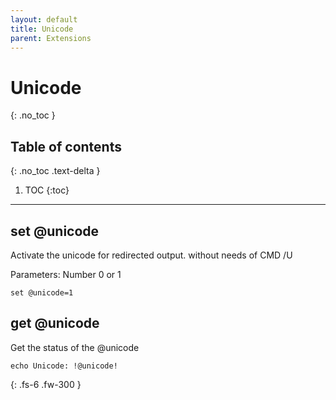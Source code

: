 ```yaml
---
layout: default
title: Unicode
parent: Extensions
---
```


# Unicode
{: .no_toc }

## Table of contents
{: .no_toc .text-delta }

1. TOC
{:toc}

---

## set @unicode
Activate the unicode for redirected output. without needs of CMD /U

Parameters: Number 0 or 1


```batch
set @unicode=1
```

## get @unicode
Get the status of the @unicode

```batch
echo Unicode: !@unicode!
```

{: .fs-6 .fw-300 }
